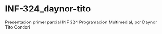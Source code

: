 # INF-324_daynor-tito
Presentacion primer parcial INF 324 Programacion Multimedial, por Daynor Tito Condori
